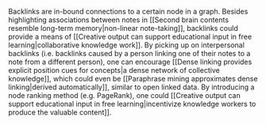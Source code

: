 ---
---

Backlinks are in-bound connections to a certain node in a graph. Besides highlighting associations between notes in [[Second brain contents resemble long-term memory|non-linear note-taking]], backlinks could provide a means of [[Creative output can support educational input in free learning|collaborative knowledge work]]. By picking up on interpersonal backlinks (i.e. backlinks caused by a person linking one of their notes to a note from a different person), one can encourage [[Dense linking provides explicit position cues for concepts|a dense network of collective knowledge]], which could even be [[Paraphrase mining approximates dense linking|derived automatically]], similar to open linked data. By introducing a node ranking method (e.g. PageRank), one could [[Creative output can support educational input in free learning|incentivize knowledge workers to produce the valuable content]].